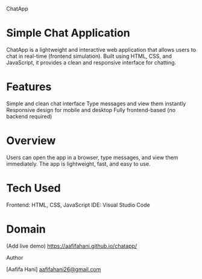 ChatApp
# Simple Chat Application
ChatApp is a lightweight and interactive web application that allows users to chat in real-time (frontend simulation).
Built using HTML, CSS, and JavaScript, it provides a clean and responsive interface for chatting.

# Features
  Simple and clean chat interface
  Type messages and view them instantly
  Responsive design for mobile and desktop
  Fully frontend-based (no backend required)
# Overview
  Users can open the app in a browser, type messages, and view them immediately. The app is lightweight, fast, and easy to use.

# Tech Used
  Frontend: HTML, CSS, JavaScript
  IDE: Visual Studio Code

# Domain
(Add live demo)
https://aafifahani.github.io/chatapp/

Author

[Aafifa Hani] aafifahani26@gmail.com
